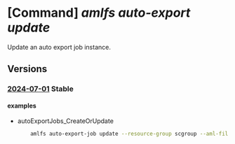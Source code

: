 # [Command] _amlfs auto-export update_

Update an auto export job instance.

## Versions

### [2024-07-01](/Resources/mgmt-plane/L3N1YnNjcmlwdGlvbnMve30vcmVzb3VyY2Vncm91cHMve30vcHJvdmlkZXJzL21pY3Jvc29mdC5zdG9yYWdlY2FjaGUvYW1sZmlsZXN5c3RlbXMve30vYXV0b2V4cG9ydGpvYnMve30=/2024-07-01.xml) **Stable**

<!-- mgmt-plane /subscriptions/{}/resourcegroups/{}/providers/microsoft.storagecache/amlfilesystems/{}/autoexportjobs/{} 2024-07-01 -->

#### examples

- autoExportJobs_CreateOrUpdate
    ```bash
        amlfs auto-export-job update --resource-group scgroup --aml-filesystem-name fs1 --auto-export-job-name job1 --admin-status Disable
    ```
